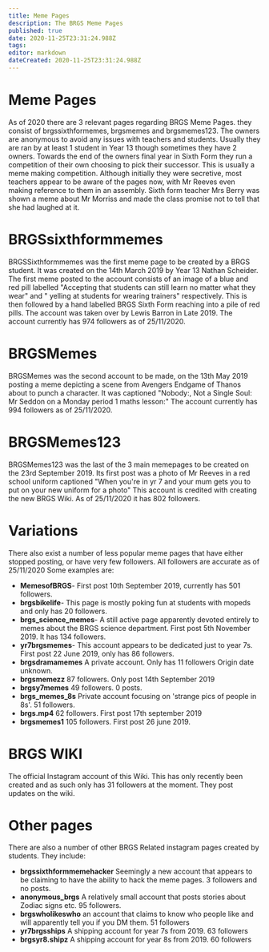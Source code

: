 ```yaml
---
title: Meme Pages
description: The BRGS Meme Pages
published: true
date: 2020-11-25T23:31:24.988Z
tags: 
editor: markdown
dateCreated: 2020-11-25T23:31:24.988Z
---
```


# Meme Pages
As of 2020 there are 3 relevant pages regarding BRGS Meme Pages. they consist of brgssixthformemes, brgsmemes and brgsmemes123. The owners are anonymous to avoid any issues with teachers and students. Usually they are ran by at least 1 student in Year 13 though sometimes they have 2 owners. Towards the end of the owners final year in Sixth Form they run a competition of their own choosing to pick their successor. This is usually a meme making competition. 
Although initially they were secretive, most teachers appear to be aware of the pages now, with Mr Reeves even making reference to them in an assembly.
Sixth form teacher Mrs Berry was shown a meme about Mr Morriss and made the class promise not to tell that she had laughed at it.

# BRGSsixthformmemes
BRGSSixthformmemes was the first meme page to be created by a BRGS student. It was created on the 14th March 2019 by Year 13 Nathan Scheider. The first meme posted to the account consists of an image of a blue and red pill labelled "Accepting that students can still learn no matter what they wear" and " yelling at students for wearing trainers" respectively. This is then followed by a hand labelled BRGS Sixth Form reaching into a pile of red pills.
The account was taken over by Lewis Barron in Late 2019.
The account currently has 974 followers as of 25/11/2020.

# BRGSMemes
BRGSMemes was the second account to be made, on the 13th May 2019 posting a meme depicting a scene from Avengers Endgame of Thanos about to punch a character. It was captioned "Nobody:, Not a Single Soul: Mr Seddon on a Monday period 1 maths lesson:"
The account currently has 994 followers as of 25/11/2020.

# BRGSMemes123
BRGSMemes123 was the last of the 3 main memepages to be created on the 23rd September 2019. Its first post was a photo of Mr Reeves in a red school uniform captioned "When you're in yr 7 and your mum gets you to put on your new uniform for a photo"
This account is credited with creating the new BRGS Wiki.
As of 25/11/2020 it has 802 followers.

# Variations
There also exist a number of less popular meme pages that have either stopped posting, or have very few followers.
All followers are accurate as of 25/11/2020
Some examples are:
- **MemesofBRGS**- First post 10th September 2019, currently has 501 followers.
- **brgsbikelife**- This page is mostly poking fun at students with mopeds and only has 20 followers.
- **brgs_science_memes**- A still active page apparently devoted entirely to memes about the BRGS science department. First post 5th November 2019. It has 134 followers.
- **yr7brgsmemes**- This account appears to be dedicated just to year 7s. First post 22 June 2019, only has 86 followers.
- **brgsdramamemes** A private account. Only has 11 followers Origin date unknown.
- **brgsmemezz** 87 followers. Only post 14th September 2019
- **brgsy7memes** 49 followers. 0 posts.
- **brgs_memes_8s** Private account focusing on 'strange pics of people in 8s'. 51 followers.
- **brgs.mp4** 62 followers. First post 17th september 2019
- **brgsmemes1** 105 followers. First post 26 june 2019.
# BRGS WIKI
The official Instagram account of this Wiki. This has only recently been created and as such only has 31 followers at the moment. They post updates on the wiki.
# Other pages
There are also a number of other BRGS Related instagram pages created by students.
They include:
- **brgssixthformmemehacker** Seemingly a new account that appears to be claiming to have the ability to hack the meme pages. 3 followers and no posts.
- **anonymous_brgs** A relatively small account that posts stories about Zodiac signs etc. 95 followers.
- **brgswholikeswho** an account that claims to know who people like and will apparently tell you if you DM them. 51 followers
- **yr7brgsships** A shipping account for year 7s from 2019. 63 followers
- **brgsyr8.shipz** A shipping account for year 8s from 2019. 60 followers

